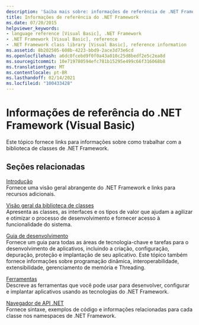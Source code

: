 ```yaml
---
description: 'Saiba mais sobre: informações de referência de .NET Framework (Visual Basic)'
title: Informações de referência do .NET Framework
ms.date: 07/20/2015
helpviewer_keywords:
- language reference [Visual Basic], .NET Framework
- .NET Framework [Visual Basic], reference
- .NET Framework class library [Visual Basic], reference information
ms.assetid: 8b202505-608b-4223-bbd9-2ace3d73e6cd
ms.openlocfilehash: a6dc0fcebd9f0f0a43a010c25d8bedf2e5c2ea8d
ms.sourcegitcommit: 10e719780594efc781b15295e499c66f316068b8
ms.translationtype: MT
ms.contentlocale: pt-BR
ms.lasthandoff: 02/14/2021
ms.locfileid: "100433428"
---
```

# <a name="net-framework-reference-information-visual-basic"></a>Informações de referência do .NET Framework (Visual Basic)

Este tópico fornece links para informações sobre como trabalhar com a biblioteca de classes de .NET Framework.  
  
## <a name="related-sections"></a>Seções relacionadas  

 [Introdução](../../framework/get-started/index.md)  
 Fornece uma visão geral abrangente do .NET Framework e links para recursos adicionais.  
  
 [Visão geral da biblioteca de classes](../../standard/class-library-overview.md)  
 Apresenta as classes, as interfaces e os tipos de valor que ajudam a agilizar e otimizar o processo de desenvolvimento e fornecer acesso à funcionalidade do sistema.  
  
 [Guia de desenvolvimento](../../framework/development-guide.md)  
 Fornece um guia para todas as áreas de tecnologia-chave e tarefas para o desenvolvimento de aplicativos, incluindo a criação, configuração, depuração, proteção e implantação de seu aplicativo. Este tópico também fornece informações sobre programação dinâmica, interoperabilidade, extensibilidade, gerenciamento de memória e Threading.  
  
 [Ferramentas](../../framework/tools/index.md)  
 Descreve as ferramentas que você pode usar para desenvolver, configurar e implantar aplicativos usando as tecnologias do .NET Framework.  
  
 [Navegador de API .NET](../../../api/index.md)  
 Fornece sintaxe, exemplos de código e informações relacionadas para cada classe nos namespaces de .NET Framework.

